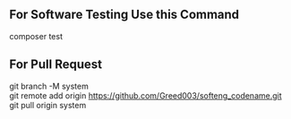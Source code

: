 ## For Software Testing Use this Command
 composer test

## For Pull Request
git branch -M system \
git remote add origin https://github.com/Greed003/softeng_codename.git \
git pull origin system
